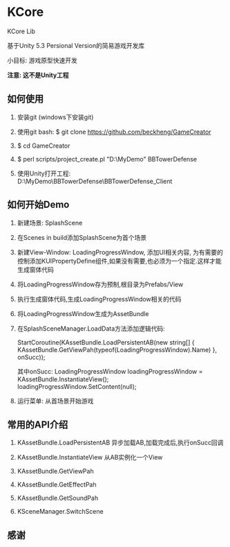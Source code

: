 # KCore
KCore Lib

基于Unity 5.3 Persional Version的简易游戏开发库

小目标: 游戏原型快速开发

**注意: 这不是Unity工程**

## 如何使用

1. 安装git (windows下安装git)

2. 使用git bash: $ git clone https://github.com/beckheng/GameCreator

3. $ cd GameCreator

4. $ perl scripts/project_create.pl "D:\MyDemo" BBTowerDefense

5. 使用Unity打开工程: D:\MyDemo\BBTowerDefense\BBTowerDefense_Client

## 如何开始Demo

1. 新建场景: SplashScene

2. 在Scenes in build添加SplashScene为首个场景

3. 新建View-Window: LoadingProgressWindow, 添加UI相关内容, 为有需要的控制添加KUIPropertyDefine组件,如果没有需要,也必须为一个指定.这样才能生成窗体代码

4. 将LoadingProgressWindow存为预制,根目录为Prefabs/View

5. 执行生成窗体代码,生成LoadingProgressWindow相关的代码

6. 将LoadingProgressWindow生成为AssetBundle

5. 在SplashSceneManager.LoadData方法添加逻辑代码: 

	StartCoroutine(KAssetBundle.LoadPersistentAB(new string[] { KAssetBundle.GetViewPah(typeof(LoadingProgressWindow).Name) }, onSucc));
	
	其中onSucc: 
		LoadingProgressWindow loadingProgressWindow = KAssetBundle.InstantiateView<LoadingProgressWindow>();
		loadingProgressWindow.SetContent(null);

7. 运行菜单: 从首场景开始游戏

## 常用的API介绍

1. KAssetBundle.LoadPersistentAB 异步加载AB,加载完成后,执行onSucc回调

2. KAssetBundle.InstantiateView 从AB实例化一个View

3. KAssetBundle.GetViewPah

4. KAssetBundle.GetEffectPah

5. KAssetBundle.GetSoundPah

7. KSceneManager.SwitchScene

## 感谢

